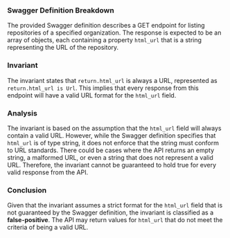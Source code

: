 ### Swagger Definition Breakdown
The provided Swagger definition describes a GET endpoint for listing repositories of a specified organization. The response is expected to be an array of objects, each containing a property `html_url` that is a string representing the URL of the repository.

### Invariant
The invariant states that `return.html_url` is always a URL, represented as `return.html_url is Url`. This implies that every response from this endpoint will have a valid URL format for the `html_url` field.

### Analysis
The invariant is based on the assumption that the `html_url` field will always contain a valid URL. However, while the Swagger definition specifies that `html_url` is of type string, it does not enforce that the string must conform to URL standards. There could be cases where the API returns an empty string, a malformed URL, or even a string that does not represent a valid URL. Therefore, the invariant cannot be guaranteed to hold true for every valid response from the API.

### Conclusion
Given that the invariant assumes a strict format for the `html_url` field that is not guaranteed by the Swagger definition, the invariant is classified as a **false-positive**. The API may return values for `html_url` that do not meet the criteria of being a valid URL.
